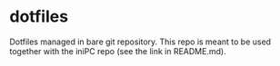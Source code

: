 # dotfiles
Dotfiles managed in bare git repository. This repo is meant to be used together with the iniPC repo (see the link in README.md).
